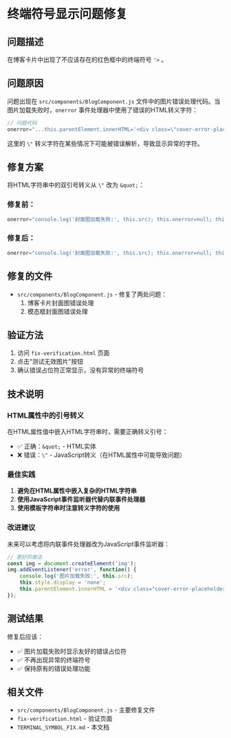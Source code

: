 # 终端符号显示问题修复

## 问题描述

在博客卡片中出现了不应该存在的红色框中的终端符号 `'>` 。

## 问题原因

问题出现在 `src/components/BlogComponent.js` 文件中的图片错误处理代码。当图片加载失败时，`onerror` 事件处理器中使用了错误的HTML转义字符：

```javascript
// 问题代码
onerror="...this.parentElement.innerHTML='<div class=\"cover-error-placeholder\">...'"
```

这里的 `\"` 转义字符在某些情况下可能被错误解析，导致显示异常的字符。

## 修复方案

将HTML字符串中的双引号转义从 `\"` 改为 `&quot;`：

### 修复前：
```javascript
onerror="console.log('封面图加载失败:', this.src); this.onerror=null; this.style.display='none'; this.parentElement.innerHTML='<div class=\"cover-error-placeholder\"><div class=\"placeholder-icon\">🖼️</div><div class=\"placeholder-text\">封面加载失败</div></div>';"
```

### 修复后：
```javascript
onerror="console.log('封面图加载失败:', this.src); this.onerror=null; this.style.display='none'; this.parentElement.innerHTML='<div class=&quot;cover-error-placeholder&quot;><div class=&quot;placeholder-icon&quot;>🖼️</div><div class=&quot;placeholder-text&quot;>封面加载失败</div></div>';"
```

## 修复的文件

- `src/components/BlogComponent.js` - 修复了两处问题：
  1. 博客卡片封面图错误处理
  2. 模态框封面图错误处理

## 验证方法

1. 访问 `fix-verification.html` 页面
2. 点击"测试无效图片"按钮
3. 确认错误占位符正常显示，没有异常的终端符号

## 技术说明

### HTML属性中的引号转义

在HTML属性值中嵌入HTML字符串时，需要正确转义引号：

- ✅ 正确：`&quot;` - HTML实体
- ❌ 错误：`\"` - JavaScript转义（在HTML属性中可能导致问题）

### 最佳实践

1. **避免在HTML属性中嵌入复杂的HTML字符串**
2. **使用JavaScript事件监听器代替内联事件处理器**
3. **使用模板字符串时注意转义字符的使用**

### 改进建议

未来可以考虑将内联事件处理器改为JavaScript事件监听器：

```javascript
// 更好的做法
const img = document.createElement('img');
img.addEventListener('error', function() {
    console.log('图片加载失败:', this.src);
    this.style.display = 'none';
    this.parentElement.innerHTML = '<div class="cover-error-placeholder">...</div>';
});
```

## 测试结果

修复后应该：
- ✅ 图片加载失败时显示友好的错误占位符
- ✅ 不再出现异常的终端符号
- ✅ 保持原有的错误处理功能

## 相关文件

- `src/components/BlogComponent.js` - 主要修复文件
- `fix-verification.html` - 验证页面
- `TERMINAL_SYMBOL_FIX.md` - 本文档